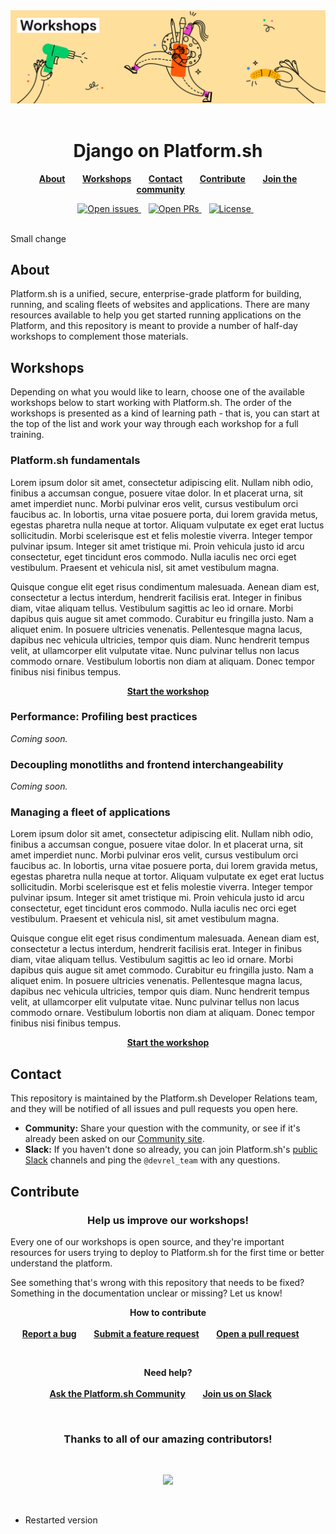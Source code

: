 <div align="center">
   <img title="a title" alt="Alt text" src="docs/images/github/git-hub-workshops-text.png">
   <br/><br/>
   <h1>Django on Platform.sh</h1>
</div>

<p align="center">
<a href="#about"><strong>About</strong></a>&nbsp&nbsp&nbsp&nbsp&nbsp&nbsp
<a href="#workshops"><strong>Workshops</strong></a>&nbsp&nbsp&nbsp&nbsp&nbsp&nbsp
<a href="#contact"><strong>Contact</strong></a>&nbsp&nbsp&nbsp&nbsp&nbsp&nbsp
<a href="#contribute"><strong>Contribute</strong></a>&nbsp&nbsp&nbsp&nbsp&nbsp&nbsp
<a href="https://community.platform.sh"><strong>Join the community</strong></a>&nbsp&nbsp&nbsp&nbsp&nbsp&nbsp
<br />
</p>

<p align="center">
<a href="https://github.com/platformsh-workshops/django/issues">
<img src="https://img.shields.io/github/issues/platformsh-workshops/django.svg?style=for-the-badge&labelColor=f4f2f3&color=ffd9d9&label=Issues" alt="Open issues" />
</a>&nbsp&nbsp
<a href="https://github.com/platformsh-workshops/django/pulls">
<img src="https://img.shields.io/github/issues-pr/platformsh-workshops/django.svg?style=for-the-badge&labelColor=f4f2f3&color=ffd9d9&label=Pull%20requests" alt="Open PRs" />
</a>&nbsp&nbsp
<a href="https://github.com/platformsh-workshops/django/blob/master/LICENSE">
<img src="https://img.shields.io/static/v1?label=License&message=MIT&style=for-the-badge&labelColor=f4f2f3&color=ffd9d9" alt="License" />
</a>&nbsp&nbsp
<br /><br />
</p>
</p>

Small change

## About

Platform.sh is a unified, secure, enterprise-grade platform for building, running, and scaling fleets of websites and applications.
There are many resources available to help you get started running applications on the Platform, and this repository is meant to provide a number of half-day workshops to complement those materials. 

## Workshops

Depending on what you would like to learn, choose one of the available workshops below to start working with Platform.sh. 
The order of the workshops is presented as a kind of learning path - that is, you can start at the top of the list and work your way through each workshop for a full training.

### Platform.sh fundamentals

Lorem ipsum dolor sit amet, consectetur adipiscing elit. Nullam nibh odio, finibus a accumsan congue, posuere vitae dolor. In et placerat urna, sit amet imperdiet nunc. Morbi pulvinar eros velit, cursus vestibulum orci faucibus ac. In lobortis, urna vitae posuere porta, dui lorem gravida metus, egestas pharetra nulla neque at tortor. Aliquam vulputate ex eget erat luctus sollicitudin. Morbi scelerisque est et felis molestie viverra. Integer tempor pulvinar ipsum. Integer sit amet tristique mi. Proin vehicula justo id arcu consectetur, eget tincidunt eros commodo. Nulla iaculis nec orci eget vestibulum. Praesent et vehicula nisl, sit amet vestibulum magna.

Quisque congue elit eget risus condimentum malesuada. Aenean diam est, consectetur a lectus interdum, hendrerit facilisis erat. Integer in finibus diam, vitae aliquam tellus. Vestibulum sagittis ac leo id ornare. Morbi dapibus quis augue sit amet commodo. Curabitur eu fringilla justo. Nam a aliquet enim. In posuere ultricies venenatis. Pellentesque magna lacus, dapibus nec vehicula ultricies, tempor quis diam. Nunc hendrerit tempus velit, at ullamcorper elit vulputate vitae. Nunc pulvinar tellus non lacus commodo ornare. Vestibulum lobortis non diam at aliquam. Donec tempor finibus nisi finibus tempus.

<div align="center">
    <p><strong><a href="docs/fundamentals/README.md">Start the workshop</a></strong></p>
</div>

### Performance: Profiling best practices

*Coming soon.*

### Decoupling monotliths and frontend interchangeability

*Coming soon.*

### Managing a fleet of applications

Lorem ipsum dolor sit amet, consectetur adipiscing elit. Nullam nibh odio, finibus a accumsan congue, posuere vitae dolor. In et placerat urna, sit amet imperdiet nunc. Morbi pulvinar eros velit, cursus vestibulum orci faucibus ac. In lobortis, urna vitae posuere porta, dui lorem gravida metus, egestas pharetra nulla neque at tortor. Aliquam vulputate ex eget erat luctus sollicitudin. Morbi scelerisque est et felis molestie viverra. Integer tempor pulvinar ipsum. Integer sit amet tristique mi. Proin vehicula justo id arcu consectetur, eget tincidunt eros commodo. Nulla iaculis nec orci eget vestibulum. Praesent et vehicula nisl, sit amet vestibulum magna.

Quisque congue elit eget risus condimentum malesuada. Aenean diam est, consectetur a lectus interdum, hendrerit facilisis erat. Integer in finibus diam, vitae aliquam tellus. Vestibulum sagittis ac leo id ornare. Morbi dapibus quis augue sit amet commodo. Curabitur eu fringilla justo. Nam a aliquet enim. In posuere ultricies venenatis. Pellentesque magna lacus, dapibus nec vehicula ultricies, tempor quis diam. Nunc hendrerit tempus velit, at ullamcorper elit vulputate vitae. Nunc pulvinar tellus non lacus commodo ornare. Vestibulum lobortis non diam at aliquam. Donec tempor finibus nisi finibus tempus.

<div align="center">
    <p><strong><a href="docs/fleet/README.md">Start the workshop</a></strong></p>
</div>

## Contact

This repository is maintained by the Platform.sh Developer Relations team, and they will be notified of all issues and pull requests you open here.

- **Community:** Share your question with the community, or see if it's already been asked on our [Community site](https://community.platform.sh).
- **Slack:** If you haven't done so already, you can join Platform.sh's [public Slack](https://chat.platform.sh/) channels and ping the `@devrel_team` with any questions.

## Contribute

<h3 align="center">Help us improve our workshops!</h3>

Every one of our workshops is open source, and they're important resources for users trying to deploy to Platform.sh for the first time or better understand the platform. 

See something that's wrong with this repository that needs to be fixed? Something in the documentation unclear or missing? Let us know!

<p align="center">
<strong>How to contribute</strong>
<br /><br />
<a href="https://github.com/platformsh-workshops/django/issues/new?assignees=&labels=bug&template=bug_report.yml"><strong>Report a bug</strong></a>&nbsp&nbsp&nbsp&nbsp&nbsp&nbsp
<a href="https://github.com/platformsh-workshops/django/issues/new?assignees=&labels=feature+request&template=improvements.yml"><strong>Submit a feature request</strong></a>&nbsp&nbsp&nbsp&nbsp&nbsp&nbsp
<a href="https://github.com/platformsh-workshops/django/pulls"><strong>Open a pull request</strong></a>&nbsp&nbsp&nbsp&nbsp&nbsp&nbsp
<br />
</p>
<br />
<p align="center">
<strong>Need help?</strong>
<br /><br />
<a href="https://community.platform.sh"><strong>Ask the Platform.sh Community</strong></a>&nbsp&nbsp&nbsp&nbsp&nbsp&nbsp
<a href="https://chat.platform.sh"><strong>Join us on Slack</strong></a>&nbsp&nbsp&nbsp&nbsp&nbsp&nbsp
<br />
</p>
<br />
<h3 align="center"><strong>Thanks to all of our amazing contributors!</strong></h3>
<br/>
<p align="center">
<a href="https://github.com/platformsh-workshops/django/graphs/contributors">
  <img src="https://contrib.rocks/image?repo=platformsh-workshops/django" />
</a>
</p>

<br/>


- Restarted version